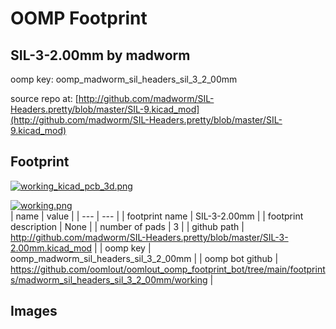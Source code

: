 # OOMP Footprint  
## SIL-3-2.00mm  by madworm  
  
oomp key: oomp_madworm_sil_headers_sil_3_2_00mm  
  
source repo at: [http://github.com/madworm/SIL-Headers.pretty/blob/master/SIL-9.kicad_mod](http://github.com/madworm/SIL-Headers.pretty/blob/master/SIL-9.kicad_mod)  
## Footprint  
  
[![working_kicad_pcb_3d.png](working_kicad_pcb_3d_600.png)](working_kicad_pcb_3d.png)  
  
[![working.png](working_600.png)](working.png)  
| name | value | 
| --- | --- | 
| footprint name | SIL-3-2.00mm | 
| footprint description | None | 
| number of pads | 3 | 
| github path | http://github.com/madworm/SIL-Headers.pretty/blob/master/SIL-3-2.00mm.kicad_mod | 
| oomp key | oomp_madworm_sil_headers_sil_3_2_00mm | 
| oomp bot github | https://github.com/oomlout/oomlout_oomp_footprint_bot/tree/main/footprints/madworm_sil_headers_sil_3_2_00mm/working | 
## Images  
